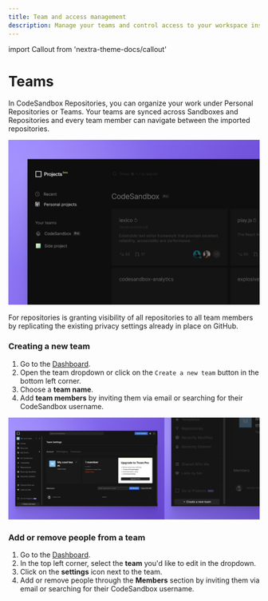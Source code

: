 ```yaml
---
title: Team and access management
description: Manage your teams and control access to your workspace inside CodeSandbox Repositories
---
```


import Callout from 'nextra-theme-docs/callout'

# Teams

In CodeSandbox Repositories, you can organize your work under Personal Repositories or Teams. Your teams are synced across Sandboxes and Repositories and every team member can navigate between the imported repositories. 

![Teams in Repositories](../images/teams-list.jpg)

For repositories is granting visibility of all repositories to all team members by replicating the existing privacy settings already in place on GitHub. 

### Creating a new team

1. Go to the [Dashboard](https://codesandbox.io/dashboard).
1. Open the team dropdown or click on the `Create a new team` button in the bottom left corner.
1. Choose a **team name**.
1. Add **team members** by inviting them via email or searching for their CodeSandbox username.

![Manage your team](../images/teams-new.jpg)


### Add or remove people from a team

1. Go to the [Dashboard](https://codesandbox.io/dashboard).
1. In the top left corner, select the **team** you'd like to edit in the dropdown. 
1. Click on the **settings** icon next to the team.
1. Add or remove people through the **Members** section by inviting them via email or searching for their CodeSandbox username.
